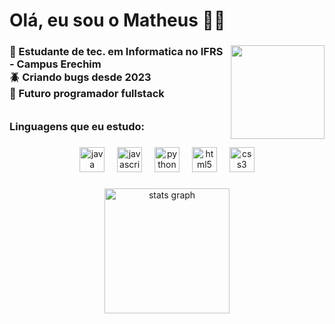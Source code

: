<h1 align="left">Olá, eu sou o Matheus 👋🏼</h1>

###

<img align="right" height="150" src="https://pa1.aminoapps.com/7556/290db318026cf9d2f2bb3b9c817b06c127a873b4r1-300-300_00.gif"  />

###

<h3 align="left">🏫 Estudante de tec. em Informatica no IFRS - Campus Erechim<br>🪲 Criando bugs desde 2023<br>🧟 Futuro programador fullstack</h3>

###

<h6 align="left"></h6>

###

<h3 align="left">Linguagens que eu estudo:</h3>

###

<div align="center">
  <img src="https://cdn.jsdelivr.net/gh/devicons/devicon/icons/java/java-original.svg" height="40" alt="java logo"  />
  <img width="12" />
  <img src="https://cdn.jsdelivr.net/gh/devicons/devicon/icons/javascript/javascript-original.svg" height="40" alt="javascript logo"  />
  <img width="12" />
  <img src="https://cdn.jsdelivr.net/gh/devicons/devicon/icons/python/python-original.svg" height="40" alt="python logo"  />
  <img width="12" />
  <img src="https://cdn.jsdelivr.net/gh/devicons/devicon/icons/html5/html5-original.svg" height="40" alt="html5 logo"  />
  <img width="12" />
  <img src="https://cdn.jsdelivr.net/gh/devicons/devicon/icons/css3/css3-original.svg" height="40" alt="css3 logo"  />
</div>

###

<div align="center">
  <img src="https://github-readme-stats.vercel.app/api?username=matheusdvargas&hide_title=false&hide_rank=false&show_icons=true&include_all_commits=true&count_private=true&disable_animations=false&theme=codeSTACKr&locale=pt-br&hide_border=false&order=1" height="200" alt="stats graph"  />
</div>
